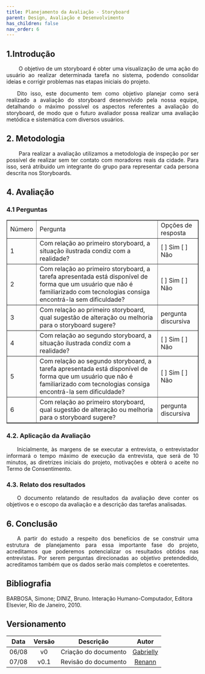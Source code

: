 ```yaml
---
title: Planejamento da Avaliação - Storyboard
parent: Design, Avaliação e Desenvolvimento
has_children: false
nav_order: 6
---
```


## 1.Introdução

<p align = "justify">
&emsp;&emsp; O objetivo de um storyboard é obter uma visualização de uma ação do usuário ao realizar determinada tarefa no sistema, podendo consolidar ideias e corrigir problemas nas etapas iniciais do projeto.
</p>

<p align = "justify">
&emsp;&emsp;Dito isso, este documento tem como objetivo planejar como será realizado a avaliação do storyboard desenvolvido pela nossa equipe, detalhando o máximo possível os aspectos referentes a avaliação do storyboard, de modo que o futuro avaliador possa realizar uma avaliação metódica e sistemática com diversos usuários.
</p>

## 2. Metodologia

<p align = "justify">
&emsp;&emsp; 
Para realizar a avaliação utilizamos  a metodologia de inspeção por ser possível de realizar sem ter contato com moradores reais da cidade. Para isso, será atribuido um integrante do grupo para representar cada persona descrita nos Storyboards. 
</p>
    
## 4. Avaliação

### 4.1 Perguntas
<table border="1">
    <tr>
        <td>Número</td>
        <td>Pergunta</td>
        <td>Opções de resposta</td>
    </tr>
    <tr>
        <td>1</td>
        <td>Com relação ao primeiro storyboard, a situação ilustrada condiz com a realidade?</td>
        <td>[ ] Sim [ ] Não</td>
    </tr>
    <tr>
        <td>2</td>
        <td>Com relação ao primeiro storyboard, a tarefa apresentada está disponível de forma que um usuário que não é familiarizado com tecnologias consiga encontrá-la sem dificuldade?</td>
        <td>[ ] Sim [ ] Não </td>
    </tr>
    <tr>
        <td>3</td>
        <td>Com relação ao primeiro storyboard,   qual sugestão de alteração ou melhoria para o storyboard sugere?</td>
        <td>pergunta discursiva</td>
    </tr>
    <tr>
        <td>4</td>
        <td>Com relação ao segundo storyboard, a situação ilustrada condiz com a realidade?</td>
        <td>[ ] Sim [ ] Não </td>
    </tr>
    <tr>
        <td>5</td>
        <td>Com relação ao segundo storyboard, a tarefa apresentada está disponível de forma que um usuário que não é familiarizado com tecnologias consiga encontrá-la sem dificuldade?</td>
        <td>[ ] Sim [ ] Não </td>
    </tr>
    <tr>
        <td>6</td>
       <td>Com relação ao primeiro storyboard,   qual sugestão de alteração ou melhoria para o storyboard sugere?</td>
        <td>pergunta discursiva</td>
    </tr>

</table>

### 4.2. Aplicação da Avaliação

<p align = "justify">
&emsp;&emsp;Inicialmente, às margens de se executar a entrevista, o entrevistador informará o tempo máximo de execução da entrevista, que será de 10 minutos, as diretrizes iniciais do projeto, motivações e obterá o aceite no Termo de Consentimento. 
</p>

### 4.3. Relato dos resultados
   

<p align = "justify">
&emsp;&emsp;O documento relatando de resultados da avaliação deve conter os objetivos e o escopo da avaliação e a descrição das tarefas analisadas.
</p>

## 6. Conclusão

<p align = "justify">
&emsp;&emsp;A partir do estudo a respeito dos benefícios de se construir uma estrutura de planejamento para essa importante fase do projeto, acreditamos que poderemos potencializar os resultados obtidos nas entrevistas. Por serem perguntas direcionadas ao objetivo pretendedido, acreditamos também que os dados serão mais completos e coeretentes.
</p>

## Bibliografia

BARBOSA, Simone; DINIZ, Bruno. Interação Humano-Computador, Editora Elsevier, Rio de Janeiro, 2010.

## Versionamento

| Data  | Versão |          Descrição           |                                               Autor                                                |
|:-----:|:------:|:----------------------------:|:--------------------------------------------------------------------------------------------------:|
| 06/08 |   v0   |      Criação do documento       |      [Gabrielly](https://github.com/GabriellyAssuncao)                         |
| 07/08 |   v0.1  |      Revisão do documento       |      [Renann](https://github.com/NyndoND)                         |
